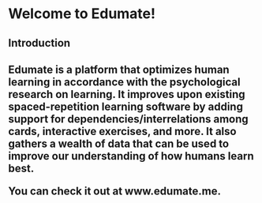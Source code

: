 <h1>Welcome to Edumate!</h1>
<h2>Introduction<h2>
<p>Edumate is a platform that optimizes human learning in accordance with the psychological research on learning. It improves upon existing spaced-repetition learning software by adding support for dependencies/interrelations among cards, interactive exercises, and more. It also gathers a wealth of data that can be used to improve our understanding of how humans learn best.<p>
<p>You can check it out at www.edumate.me.<p>
